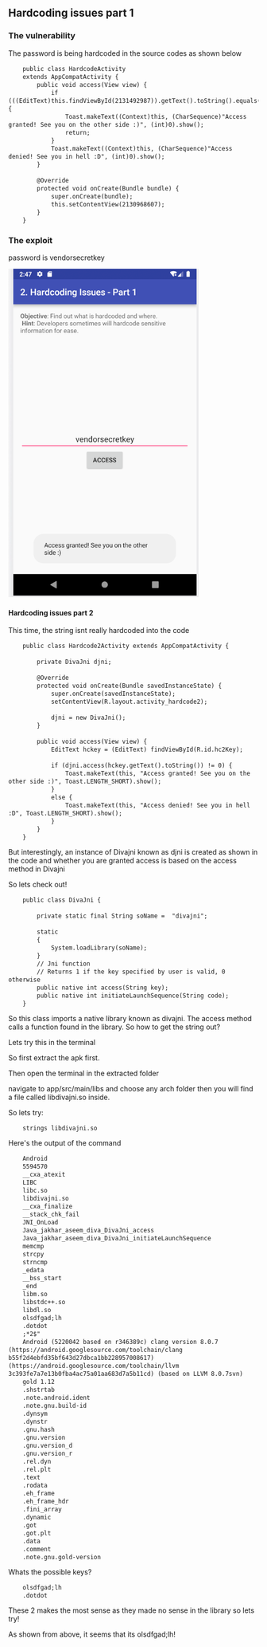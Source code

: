 ## Hardcoding issues part 1

### The vulnerability

The password is being hardcoded in the source codes as shown below

        public class HardcodeActivity
        extends AppCompatActivity {
            public void access(View view) {
                if (((EditText)this.findViewById(2131492987)).getText().toString().equals("vendorsecretkey")) {
                    Toast.makeText((Context)this, (CharSequence)"Access granted! See you on the other side :)", (int)0).show();
                    return;
                }
                Toast.makeText((Context)this, (CharSequence)"Access denied! See you in hell :D", (int)0).show();
            }

            @Override
            protected void onCreate(Bundle bundle) {
                super.onCreate(bundle);
                this.setContentView(2130968607);
            }
        }

### The exploit

password is vendorsecretkey
 
![proof!!!](https://github.com/Blahblahlolhahaha/Diva-walkthrough/blob/master/Hardcoding%20Issues/Screenshot%20from%202019-10-11%2002-47-21.png)






#### Hardcoding issues part 2

This time, the string isnt really hardcoded into the code 

        public class Hardcode2Activity extends AppCompatActivity {

            private DivaJni djni;

            @Override
            protected void onCreate(Bundle savedInstanceState) {
                super.onCreate(savedInstanceState);
                setContentView(R.layout.activity_hardcode2);

                djni = new DivaJni();
            }

            public void access(View view) {
                EditText hckey = (EditText) findViewById(R.id.hc2Key);

                if (djni.access(hckey.getText().toString()) != 0) {
                    Toast.makeText(this, "Access granted! See you on the other side :)", Toast.LENGTH_SHORT).show();
                }
                else {
                    Toast.makeText(this, "Access denied! See you in hell :D", Toast.LENGTH_SHORT).show();
                }
            }
        }
        
But interestingly, an instance of Divajni known as djni is created as shown in the code and whether you are granted access is based on the access method in Divajni

So lets check out!

        public class DivaJni {

            private static final String soName =  "divajni";

            static
            {
                System.loadLibrary(soName);
            }
            // Jni function
            // Returns 1 if the key specified by user is valid, 0 otherwise
            public native int access(String key);
            public native int initiateLaunchSequence(String code);
        }

So this class imports a native library known as divajni. The access method calls a function found in the library. So how to get the string out?

Lets try this in the terminal

So first extract the apk first.

Then open the terminal in the extracted folder

navigate to app/src/main/libs and choose any arch folder then you will find a file called libdivajni.so inside.

So lets try:

        strings libdivajni.so
        
Here's the output of the command 

        Android
        5594570
        __cxa_atexit
        LIBC
        libc.so
        libdivajni.so
        __cxa_finalize
        __stack_chk_fail
        JNI_OnLoad
        Java_jakhar_aseem_diva_DivaJni_access
        Java_jakhar_aseem_diva_DivaJni_initiateLaunchSequence
        memcmp
        strcpy
        strncmp
        _edata
        __bss_start
        _end
        libm.so
        libstdc++.so
        libdl.so
        olsdfgad;lh
        .dotdot
        ;*2$"
        Android (5220042 based on r346389c) clang version 8.0.7 (https://android.googlesource.com/toolchain/clang b55f2d4ebfd35bf643d27dbca1bb228957008617) (https://android.googlesource.com/toolchain/llvm 3c393fe7a7e13b0fba4ac75a01aa683d7a5b11cd) (based on LLVM 8.0.7svn)
        gold 1.12
        .shstrtab
        .note.android.ident
        .note.gnu.build-id
        .dynsym
        .dynstr
        .gnu.hash
        .gnu.version
        .gnu.version_d
        .gnu.version_r
        .rel.dyn
        .rel.plt
        .text
        .rodata
        .eh_frame
        .eh_frame_hdr
        .fini_array
        .dynamic
        .got
        .got.plt
        .data
        .comment
        .note.gnu.gold-version

Whats the possible keys? 

        olsdfgad;lh
        .dotdot
These 2 makes the most sense as they made no sense in the library so lets try!


As shown from above, it seems that its olsdfgad;lh!


